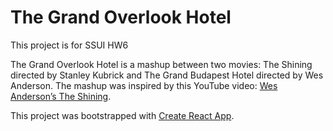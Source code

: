 # The Grand Overlook Hotel

This project is for SSUI HW6

The Grand Overlook Hotel is a mashup between two movies: The Shining directed by Stanley Kubrick and The Grand Budapest Hotel directed by Wes Anderson. The mashup was inspired by this YouTube video: [Wes Anderson’s The Shining](https://www.youtube.com/watch?v=Nsi06PG7w_0).


This project was bootstrapped with [Create React App](https://github.com/facebook/create-react-app).

